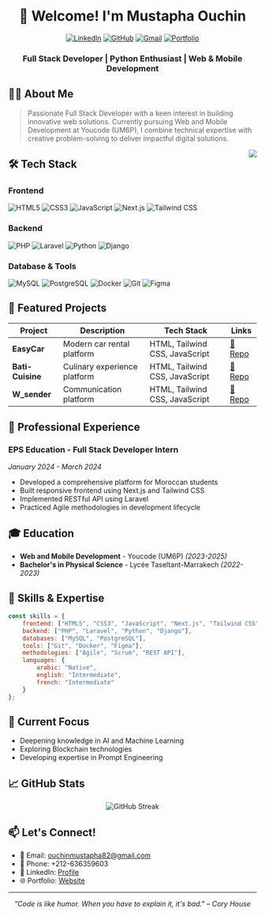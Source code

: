 <div align="center">

# 👋 Welcome! I'm Mustapha Ouchin

[![LinkedIn](https://img.shields.io/badge/LinkedIn-0077B5?style=for-the-badge&logo=linkedin&logoColor=white)](https://www.linkedin.com/in/your-linkedin-profile)
[![GitHub](https://img.shields.io/badge/GitHub-100000?style=for-the-badge&logo=github&logoColor=white)](https://github.com/ouchin55)
[![Gmail](https://img.shields.io/badge/Gmail-D14836?style=for-the-badge&logo=gmail&logoColor=white)](mailto:ouchinmustapha82@gmail.com)
[![Portfolio](https://img.shields.io/badge/Portfolio-255E63?style=for-the-badge&logo=About.me&logoColor=white)](https://your-portfolio-url)

### Full Stack Developer | Python Enthusiast | Web & Mobile Development

</div>

## 👨‍💻 About Me

> Passionate Full Stack Developer with a keen interest in building innovative web solutions. Currently pursuing Web and Mobile Development at Youcode (UM6P), I combine technical expertise with creative problem-solving to deliver impactful digital solutions.

<img align="right" src="https://github-readme-stats.vercel.app/api/top-langs/?username=ouchin55&layout=compact&theme=dark" />

## 🛠️ Tech Stack

### Frontend
![HTML5](https://img.shields.io/badge/HTML5-E34F26?style=for-the-badge&logo=html5&logoColor=white)
![CSS3](https://img.shields.io/badge/CSS3-1572B6?style=for-the-badge&logo=css3&logoColor=white)
![JavaScript](https://img.shields.io/badge/JavaScript-F7DF1E?style=for-the-badge&logo=javascript&logoColor=black)
![Next.js](https://img.shields.io/badge/Next.js-000000?style=for-the-badge&logo=next.js&logoColor=white)
![Tailwind CSS](https://img.shields.io/badge/Tailwind_CSS-38B2AC?style=for-the-badge&logo=tailwind-css&logoColor=white)

### Backend
![PHP](https://img.shields.io/badge/PHP-777BB4?style=for-the-badge&logo=php&logoColor=white)
![Laravel](https://img.shields.io/badge/Laravel-FF2D20?style=for-the-badge&logo=laravel&logoColor=white)
![Python](https://img.shields.io/badge/Python-3776AB?style=for-the-badge&logo=python&logoColor=white)
![Django](https://img.shields.io/badge/Django-092E20?style=for-the-badge&logo=django&logoColor=white)

### Database & Tools
![MySQL](https://img.shields.io/badge/MySQL-005C84?style=for-the-badge&logo=mysql&logoColor=white)
![PostgreSQL](https://img.shields.io/badge/PostgreSQL-316192?style=for-the-badge&logo=postgresql&logoColor=white)
![Docker](https://img.shields.io/badge/Docker-2CA5E0?style=for-the-badge&logo=docker&logoColor=white)
![Git](https://img.shields.io/badge/GIT-E44C30?style=for-the-badge&logo=git&logoColor=white)
![Figma](https://img.shields.io/badge/Figma-F24E1E?style=for-the-badge&logo=figma&logoColor=white)

## 🚀 Featured Projects

<div align="center">

| Project | Description | Tech Stack | Links |
|---------|-------------|------------|-------|
| **EasyCar** | Modern car rental platform | HTML, Tailwind CSS, JavaScript | [🔗 Repo](https://github.com/ouchin55edcx/EasyCar) |
| **Bati-Cuisine** | Culinary experience platform | HTML, Tailwind CSS, JavaScript | [🔗 Repo](https://github.com/ouchin55edcx/Bati-Cuisine) |
| **W_sender** | Communication platform | HTML, Tailwind CSS, JavaScript | [🔗 Repo](https://github.com/ouchin55edcx/W_sender) |

</div>

## 💼 Professional Experience

### EPS Education - Full Stack Developer Intern
*January 2024 - March 2024*
- Developed a comprehensive platform for Moroccan students
- Built responsive frontend using Next.js and Tailwind CSS
- Implemented RESTful API using Laravel
- Practiced Agile methodologies in development lifecycle

## 🎓 Education

- **Web and Mobile Development** - Youcode (UM6P) *(2023-2025)*
- **Bachelor's in Physical Science** - Lycée Taseltant-Marrakech *(2022-2023)*

## 💪 Skills & Expertise

```javascript
const skills = {
    frontend: ["HTML5", "CSS3", "JavaScript", "Next.js", "Tailwind CSS"],
    backend: ["PHP", "Laravel", "Python", "Django"],
    databases: ["MySQL", "PostgreSQL"],
    tools: ["Git", "Docker", "Figma"],
    methodologies: ["Agile", "Scrum", "REST API"],
    languages: {
        arabic: "Native",
        english: "Intermediate",
        french: "Intermediate"
    }
};
```

## 🌱 Current Focus

- Deepening knowledge in AI and Machine Learning
- Exploring Blockchain technologies
- Developing expertise in Prompt Engineering

## 📈 GitHub Stats

<div align="center">
  <img src="https://github-readme-streak-stats.herokuapp.com/?user=ouchin55&theme=dark" alt="GitHub Streak" />
</div>

## 📫 Let's Connect!

- 📧 Email: ouchinmustapha82@gmail.com
- 📱 Phone: +212-636359603
- 💼 LinkedIn: [Profile](https://www.linkedin.com/in/your-linkedin-profile)
- 🌐 Portfolio: [Website](https://your-portfolio-url)

<div align="center">

---
*"Code is like humor. When you have to explain it, it's bad." – Cory House*

</div>
